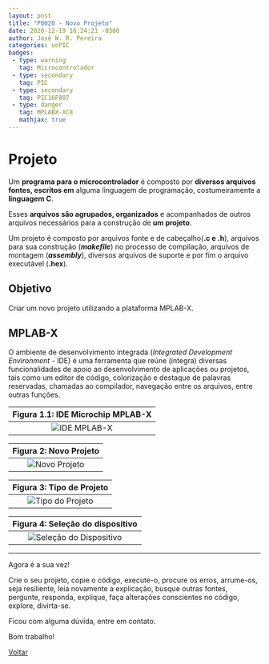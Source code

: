 ```yaml
---
layout: post
title: "P0020 - Novo Projeto"
date: 2020-12-19 16:24:21 -0300
author: José W. R. Pereira
categories: ucPIC
badges:
 - type: warning
   tag: Microcontrolador
 - type: secondary
   tag: PIC
 - type: secondary
   tag: PIC16F887
 - type: danger
   tag: MPLABX-XC8
   mathjax: true
---
```




# Projeto

Um **programa para o microcontrolador** é composto por **diversos arquivos fontes, escritos em** alguma linguagem de programação, costumeiramente a **linguagem C**. 

Esses **arquivos são agrupados, organizados** e acompanhados de outros arquivos necessários para a construção de **um projeto**.

Um projeto é composto por arquivos fonte e de cabeçalho(**.c e .h**), arquivos para sua construção (***makefile***) no processo de compilação, arquivos de montagem (***assembly***), diversos arquivos de suporte e por fim o arquivo executável (**.hex**).

## Objetivo

Criar um novo projeto utilizando a plataforma MPLAB-X.

<!--more-->

## MPLAB-X

O ambiente de desenvolvimento integrada (*Integrated Development Environment* - IDE) é uma ferramenta que reúne (integra) diversas funcionalidades de apoio ao desenvolvimento de aplicações ou projetos, tais como um editor de código, colorização e destaque de palavras reservadas, chamadas ao compilador, navegação entre os arquivos, entre outras funções.


| Figura 1.1: IDE Microchip MPLAB-X |
|:---------------------------------------------:|
| ![IDE MPLAB-X]({{site.baseurlimg}}/_posts/tUcPIC/imgP0020/B02-IDE.png{{site.rawimg}}) |



| Figura 2: Novo Projeto |
|:----------------------------------------:|
| ![Novo Projeto]({{site.baseurlimg}}/_posts/tUcPIC/imgP0020/B03-fileNewProject.png{{site.rawimg}})|



| Figura 3: Tipo de Projeto |
|:----------------------------------------:|
| ![Tipo do Projeto]({{site.baseurlimg}}/_posts/tUcPIC/imgP0020/B04-chooseProject.png{{site.rawimg}})|



| Figura 4: Seleção do dispositivo |
|:----------------------------------------:|
| ![Seleção do Dispositivo]({{site.baseurlimg}}/_posts/tUcPIC/imgP0020/B05-selectDevice.png{{site.rawimg}})|







<hr/>

Agora é a sua vez!

Crie o seu projeto, copie o código, execute-o, procure os erros, arrume-os, seja resiliente, leia novamente a explicação, busque outras fontes, pergunte, responda, explique, faça alterações conscientes no código, explore, divirta-se.

Ficou com alguma dúvida, entre em contato.

Bom trabalho!

[Voltar]({{site.baseurl}}/docs/tecnology/ucPIC)
